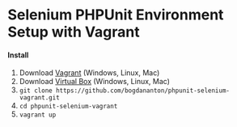 # Selenium PHPUnit Environment Setup with Vagrant

#### Install

1. Download [Vagrant](https://www.vagrantup.com/downloads.html) (Windows, Linux, Mac)
2. Download [Virtual Box](https://www.virtualbox.org/wiki/Downloads) (Windows, Linux, Mac)
3. `git clone https://github.com/bogdananton/phpunit-selenium-vagrant.git`
4. `cd phpunit-selenium-vagrant`
5. `vagrant up`
